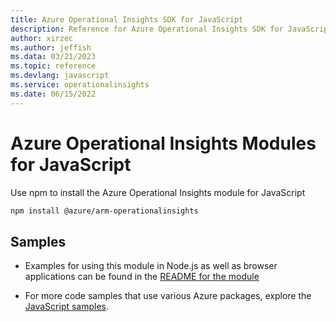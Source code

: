 ```yaml
---
title: Azure Operational Insights SDK for JavaScript
description: Reference for Azure Operational Insights SDK for JavaScript
author: xirzec
ms.author: jeffish
ms.data: 03/21/2023
ms.topic: reference
ms.devlang: javascript
ms.service: operationalinsights
ms.date: 06/15/2022
---
```

# Azure Operational Insights Modules for JavaScript

Use npm to install the Azure Operational Insights module for JavaScript

```bash
npm install @azure/arm-operationalinsights
```

## Samples

* Examples for using this module in Node.js as well as browser applications can be found in the [README for the module](https://www.npmjs.com/package/@azure/arm-operationalinsights)

* For more code samples that use various Azure packages, explore the [JavaScript samples](https://docs.microsoft.com/samples/browse/?languages=javascript).